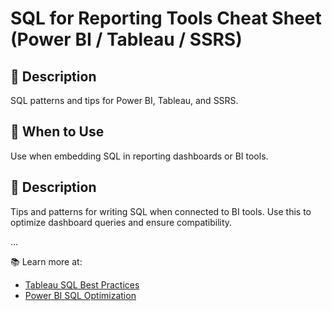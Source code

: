 # SQL for Reporting Tools Cheat Sheet (Power BI / Tableau / SSRS)
## 📌 Description
SQL patterns and tips for Power BI, Tableau, and SSRS.

## 🚀 When to Use
Use when embedding SQL in reporting dashboards or BI tools.



## 📌 Description
Tips and patterns for writing SQL when connected to BI tools. Use this to optimize dashboard queries and ensure compatibility.

...

📚 Learn more at:
- [Tableau SQL Best Practices](https://help.tableau.com/)
- [Power BI SQL Optimization](https://docs.microsoft.com/en-us/power-bi/)